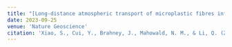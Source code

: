 ```yaml
---
title: "[Long-distance atmospheric transport of microplastic fibres influenced by their shapes](https://www.nature.com/articles/s41561-023-01264-6)"
date: 2023-09-25
venue: 'Nature Geoscience'
citation: 'Xiao, S., Cui, Y., Brahney, J., Mahowald, N. M., & Li, Q. (2023). Long-distance atmospheric transport of microplastic fibres influenced by their shapes. Nature Geoscience, 1-8.'
---
```

